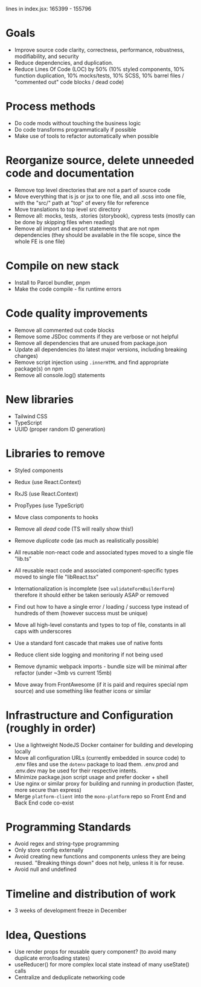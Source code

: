 lines in index.jsx: 165399 - 155796

# Goals
- Improve source code clarity, correctness, performance, robustness, modifiability, and security
- Reduce dependencies, and duplication.
- Reduce Lines Of Code (LOC) by 50% (10% styled components, 10% function duplication, 10% mocks/tests, 10% SCSS, 10% barrel files / "commented out" code blocks / dead code)

# Process methods
- Do code mods without touching the business logic
- Do code transforms programmatically if possible
- Make use of tools to refactor automatically when possible

# Reorganize source, delete unneeded code and documentation
- Remove top level directories that are not a part of source code
- Move everything that is js or jsx to one file, and all .scss into one file, with the "src/" path at "top" of every file for reference
- Move translations to top level src directory
- Remove all: mocks, tests, .stories (storybook), cypress tests (mostly can be done by skipping files when reading)
- Remove all import and export statements that are not npm dependencies (they should be available in the file scope, since the whole FE is one file)

# Compile on new stack
- Install to Parcel bundler, pnpm
- Make the code compile - fix runtime errors

# Code quality improvements
- Remove all commented out code blocks
- Remove some JSDoc comments if they are verbose or not helpful
- Remove all dependencies that are unused from package.json
- Update all dependencies (to latest major versions, including breaking changes)
- Remove script injection using `.innerHTML` and find appropriate package(s) on npm
- Remove all console.log() statements

# New libraries
- Tailwind CSS
- TypeScript
- UUID (proper random ID generation)

# Libraries to remove
- Styled components
- Redux (use React.Context)
- RxJS (use React.Context)
- PropTypes (use TypeScript)

- Move class components to hooks
- Remove all *dead* code (TS will really show this!)
- Remove *duplicate* code (as much as realistically possible)
- All reusable non-react code and associated types moved to a single file "lib.ts"
- All reusable react code and associated component-specific types moved to single file "libReact.tsx"

- Internationalization is incomplete (see `validateFormBuilderForm`) therefore it should either be taken seriously ASAP or removed
- Find out how to have a single error / loading / success type instead of hundreds of them (however success must be unique)
- Move all high-level constants and types to top of file, constants in all caps with underscores
- Use a standard font cascade that makes use of native fonts
- Reduce client side logging and monitoring if not being used
- Remove dynamic webpack imports - bundle size will be minimal after refactor (under ~3mb vs current 15mb)
- Move away from FrontAwesome (if it is paid and requires special npm source) and use something like feather icons or similar

# Infrastructure and Configuration (roughly in order)
- Use a lightweight NodeJS Docker container for building and developing locally
- Move all configuration URLs (currently embedded in source code) to .env files and use the `dotenv` package to load them. .env.prod and .env.dev may be used for their respective intents.
- Minimize package.json script usage and prefer docker + shell
- Use nginx or similar proxy for building and running in production (faster, more secure than express)
- Merge `platform-client` into the `mono-platform` repo so Front End and Back End code co-exist

# Programming Standards
- Avoid regex and string-type programming
- Only store config externally
- Avoid creating new functions and components unless they are being reused. "Breaking things down" does not help, unless it is for reuse.
- Avoid null and undefined

# Timeline and distribution of work
- 3 weeks of development freeze in December

# Idea, Questions
- Use render props for reusable query component? (to avoid many duplicate error/loading states)
- useReducer() for more complex local state instead of many useState() calls
- Centralize and deduplicate networking code
